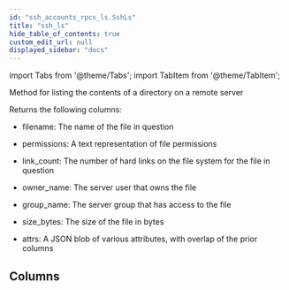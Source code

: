 ```yaml
---
id: "ssh_accounts_rpcs_ls.SshLs"
title: "ssh_ls"
hide_table_of_contents: true
custom_edit_url: null
displayed_sidebar: "docs"
---
```


import Tabs from '@theme/Tabs';
import TabItem from '@theme/TabItem';

Method for listing the contents of a directory on a remote server

Returns the following columns:

- filename: The name of the file in question

- permissions: A text representation of file permissions

- link_count: The number of hard links on the file system for the file in question

- owner_name: The server user that owns the file

- group_name: The server group that has access to the file

- size_bytes: The size of the file in bytes

- attrs: A JSON blob of various attributes, with overlap of the prior columns

## Columns
